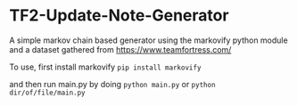 # TF2-Update-Note-Generator

A simple markov chain based generator using the markovify python module and a dataset gathered from https://www.teamfortress.com/

To use, first install markovify 
```pip install markovify```

and then run main.py by doing
```python main.py``` or ```python dir/of/file/main.py```
